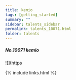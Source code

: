 ```yaml
---
title: kemio 
tags: [getting_started]
summary: ""
sidebar: talents_sidebar
permalink: talents_10071.html
folder: talents
---
```



##### No.10071 kemio

![](https




{% include links.html %}
